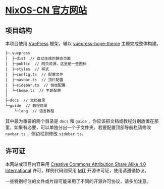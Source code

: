 # [NixOS-CN 官方网站](https://nixos-cn.org/)

## 项目结构

本项目使用 [VuePress](https://vuepress.vuejs.org/zh/)
框架，辅以 [vuepress-hope-theme](https://vuepress-theme-hope.github.io/v2/zh/) 主题完成整体构建。

```tree
├─.vuepress
│  ├─dist  // 自动生成的静态页面
│  ├─public  // 网页资源，这里是一些图标
│  ├─styles  // 样式
│  ├─config.ts  // 配置文件
│  ├─navbar.ts  // 顶栏配置
│  ├─sidebar.ts  // 侧栏配置
│  └─theme.ts  // 主题配置
│
├─docs  // 文档目录
└─guide  // 教程目录
    └─lang  // 语言教程
```

其中最为重要的两个目录是 `docs` 和 `guide`
，你应该把文档或教程分别放置在那里，如果有必要，可以单独分出一个子文件夹。若要配置顶部导航栏请修改 `navbar.ts`
，侧边栏则修改 `sidebar.ts`。

## 许可证

本网站或项目内容采用 [Creative Commons Attribution Share Alike 4.0 International](LICENSES/CC-BY-SA-4.0.txt)
许可，样例代码则采用 [MIT](LICENSES/MIT.txt) 开源许可证，使用请遵循协议。

一些特别标注的文件或片段可能采用了不同的开源许可协议，请多加注意。

